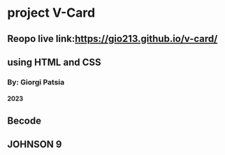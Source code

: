 # project V-Card

## Reopo live link:https://gio213.github.io/v-card/

## using HTML and CSS

### By: Giorgi Patsia

#### 2023

## Becode

## JOHNSON 9
